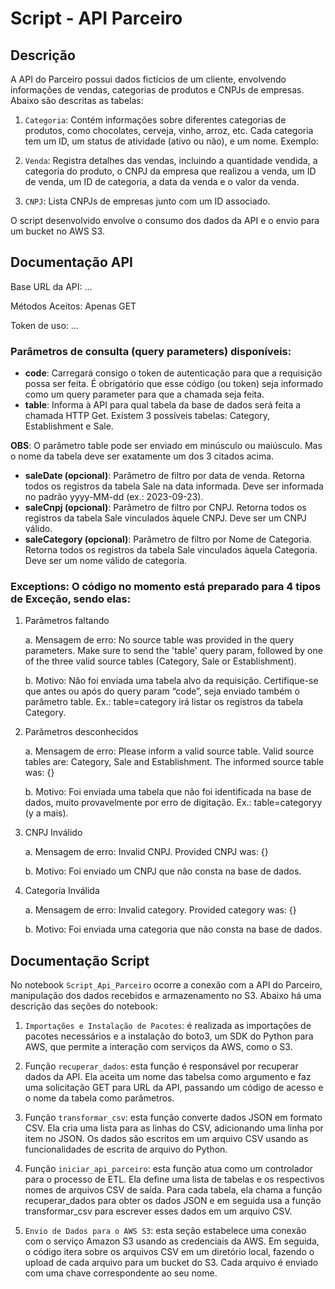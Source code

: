 # Script - API Parceiro
## Descrição
A API do Parceiro possui dados fictícios de um cliente, envolvendo informações de vendas, categorias de produtos e CNPJs de empresas. Abaixo são descritas as tabelas:

1. `Categoria`: Contém informações sobre diferentes categorias de produtos, como chocolates, cerveja, vinho, arroz, etc. Cada categoria tem um ID, um status de atividade (ativo ou não), e um nome. Exemplo:
   
2. `Venda`: Registra detalhes das vendas, incluindo a quantidade vendida, a categoria do produto, o CNPJ da empresa que realizou a venda, um ID de venda, um ID de categoria, a data da venda e o valor da venda.

3. `CNPJ`: Lista CNPJs de empresas junto com um ID associado.

O script desenvolvido envolve o consumo dos dados da API e o envio para um bucket no AWS S3.

## Documentação API 
Base URL da API: ...

Métodos Aceitos: Apenas GET

Token de uso: ...

### Parâmetros de consulta (query parameters) disponíveis:

- **code**: Carregará consigo o token de autenticação para que a requisição possa ser feita. É obrigatório que esse código (ou token) seja informado como um query parameter para que a chamada seja feita.
- **table**: Informa à API para qual tabela da base de dados será feita a chamada HTTP Get. Existem 3 possíveis tabelas: Category, Establishment e Sale.
  
**OBS**: O parâmetro table pode ser enviado em minúsculo ou maiúsculo. Mas o nome da tabela deve ser exatamente um dos 3 citados acima.

- **saleDate (opcional)**: Parâmetro de filtro por data de venda. Retorna todos os registros da tabela Sale na data informada. Deve ser informada no padrão yyyy-MM-dd (ex.: 2023-09-23).
- **saleCnpj (opcional)**: Parâmetro de filtro por CNPJ. Retorna todos os registros da tabela Sale vinculados àquele CNPJ. Deve ser um CNPJ válido.
- **saleCategory (opcional)**: Parâmetro de filtro por Nome de Categoria. Retorna todos os registros da tabela Sale vinculados àquela Categoria. Deve ser um nome válido de categoria.

### Exceptions: O código no momento está preparado para 4 tipos de Exceção, sendo elas:

1. Parâmetros faltando

      a. Mensagem de erro: No source table was provided in the query parameters. Make sure to send the 'table' query param, followed by one of the three valid source tables (Category, Sale or Establishment).

      b. Motivo: Não foi enviada uma tabela alvo da requisição. Certifique-se que antes ou após do query param “code”, seja enviado também o parâmetro table. Ex.: table=category irá listar os registros da tabela Category.

2. Parâmetros desconhecidos
   
      a. Mensagem de erro: Please inform a valid source table. Valid source tables are: Category, Sale and Establishment. The informed source table was: {}

      b. Motivo: Foi enviada uma tabela que não foi identificada na base de dados, muito provavelmente por erro de digitação. Ex.: table=categoryy (y a mais).

3. CNPJ Inválido
   
      a. Mensagem de erro: Invalid CNPJ. Provided CNPJ was: {}

      b. Motivo: Foi enviado um CNPJ que não consta na base de dados.

4. Categoria Inválida 

      a. Mensagem de erro: Invalid category. Provided category was: {}

      b. Motivo: Foi enviada uma categoria que não consta na base de dados.

## Documentação Script

No notebook `Script_Api_Parceiro` ocorre a conexão com a API do Parceiro, manipulação dos dados recebidos e armazenamento no S3. Abaixo há uma descrição das seções do notebook:

1. `Importações e Instalação de Pacotes`: é realizada as importações de pacotes necessários e a instalação do boto3, um SDK do Python para AWS, que permite a interação com serviços da AWS, como o S3.

2. Função `recuperar_dados`: esta função é responsável por recuperar dados da API. Ela aceita um nome das tabelsa como argumento e faz uma solicitação GET para URL da API, passando um código de acesso e o nome da tabela como parâmetros.
   
4. Função `transformar_csv`: esta função converte dados JSON em formato CSV. Ela cria uma lista para as linhas do CSV, adicionando uma linha por item no JSON. Os dados são escritos em um arquivo CSV usando as funcionalidades de escrita de arquivo do Python.

5. Função `iniciar_api_parceiro`: esta função atua como um controlador para o processo de ETL. Ela define uma lista de tabelas e os respectivos nomes de arquivos CSV de saída. Para cada tabela, ela chama a função recuperar_dados para obter os dados JSON e em seguida usa a função transformar_csv para escrever esses dados em um arquivo CSV.

6. `Envio de Dados para o AWS S3`: esta seção estabelece uma conexão com o serviço Amazon S3 usando as credenciais da AWS. Em seguida, o código itera sobre os arquivos CSV em um diretório local, fazendo o upload de cada arquivo para um bucket do S3. Cada arquivo é enviado com uma chave correspondente ao seu nome.
